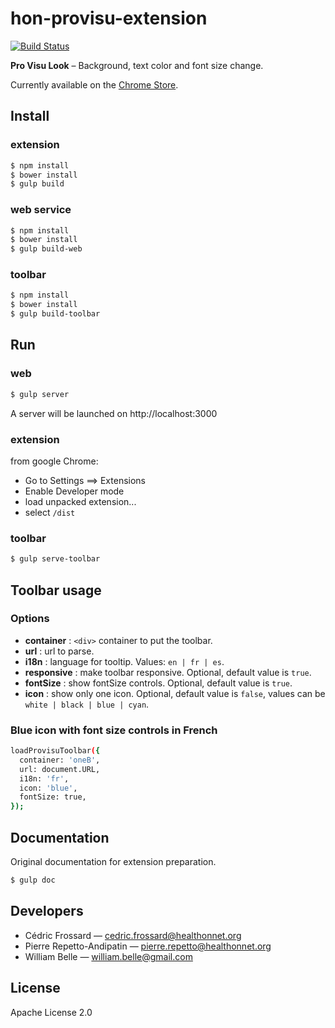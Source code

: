 hon-provisu-extension
=====================

[![Build Status](https://travis-ci.org/healthonnet/hon-provisu-extension.svg?branch=master)](https://travis-ci.org/healthonnet/hon-provisu-extension)

**Pro Visu Look** – Background, text color and font size change.

Currently available on the
[Chrome Store](https://chrome.google.com/webstore/detail/pro-visu-look/aclahhnnigljilaknnbjbjeopdcfhoad).

Install
-------

### extension

```bash
$ npm install
$ bower install
$ gulp build
```

### web service

```bash
$ npm install
$ bower install
$ gulp build-web
```

### toolbar

```bash
$ npm install
$ bower install
$ gulp build-toolbar
```

Run
---

### web

```bash
$ gulp server
```

A server will be launched on http://localhost:3000

### extension

from google Chrome:

* Go to Settings ==> Extensions
* Enable Developer mode
* load unpacked extension...
* select `/dist`

### toolbar

```bash
$ gulp serve-toolbar
```

Toolbar usage
-------------

### Options

* **container** : `<div>` container to put the toolbar.
* **url** : url to parse.
* **i18n** : language for tooltip. Values: `en | fr | es`.
* **responsive** : make toolbar responsive. Optional, default value is `true`.
* **fontSize** : show fontSize controls. Optional, default value is `true`.
* **icon** : show only one icon. Optional, default value is `false`, values can be `white | black | blue | cyan`.

### Blue icon with font size controls in French

```bash
loadProvisuToolbar({
  container: 'oneB',
  url: document.URL,
  i18n: 'fr',
  icon: 'blue',
  fontSize: true,
});
```

Documentation
-------------

Original documentation for extension preparation.

```bash
$ gulp doc
```

Developers
----------

* Cédric Frossard — <cedric.frossard@healthonnet.org>
* Pierre Repetto-Andipatin — <pierre.repetto@healthonnet.org>
* William Belle — <william.belle@gmail.com>

License
-------

Apache License 2.0
